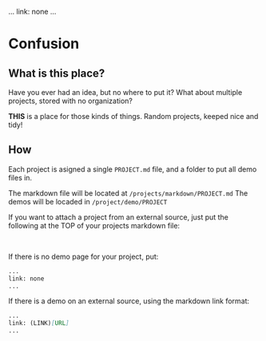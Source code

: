 ...
link: none
...

# Confusion

## What is this place?

Have you ever had an idea, but no where to put it? What about multiple projects, stored with no organization?

**THIS** is a place for those kinds of things. Random projects, keeped nice and tidy!

## How

Each project is asigned a single `PROJECT.md` file, and a folder to put all demo files in.

The markdown file will be located at `/projects/markdown/PROJECT.md`
The demos will be locaded in `/project/demo/PROJECT`

If you want to attach a project from an external source, just put the following at the TOP of your projects markdown file:

<br>

If there is no demo page for your project, put:

```md
...
link: none
...
```

If there is a demo on an external source, using the markdown link format:

```md
...
link: (LINK)[URL]
...
```
